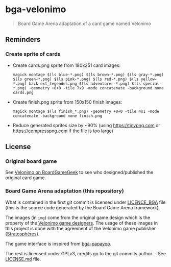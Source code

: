 # bga-velonimo

> Board Game Arena adaptation of a card game named Velonimo

## Reminders

### Create sprite of cards

- Create cards.png sprite from 180x251 card images:
  ```shell
  magick montage $(ls blue-*.png) $(ls brown-*.png) $(ls gray-*.png) $(ls green-*.png) $(ls pink-*.png) $(ls red-*.png) $(ls yellow-*.png) back-ext_legendes.png $(ls adventurer-*.png) $(ls special-*.png) -geometry +0+0 -tile 7x9 -mode concatenate -background none cards.png
  ```
- Create finish.png sprite from 150x150 finish images:
  ```shell
  magick montage $(ls finish_*.png) -geometry +0+0 -tile 4x1 -mode concatenate -background none finish.png
  ```
- Reduce generated sprites size by ~90% (using https://tinypng.com or https://compresspng.com if the file is too large)

## License

### Original board game

See [Velonimo on BoardGameGeek](https://boardgamegeek.com/boardgame/323262/velonimo) to see who designed/published the original card game.

### Board Game Arena adaptation (this repository)

What is contained in the first git commit is licensed under [LICENCE_BGA](LICENCE_BGA) file (this is the source code generated by the Board Game Arena framework).

The images (in `img`) come from the original game design which is the property of the [Velonimo game designers](https://boardgamegeek.com/boardgame/323262/velonimo).
The usage of these images in this project is done with the agreement of the Velonimo game publisher ([Stratosphères](https://www.studiostratospheres.com)).

The game interface is inspired from [bga-papayoo](https://github.com/Syarwin/bga-papayoo).

The rest is licensed under GPLv3, credits go to the git commits author. - See [LICENSE.md](LICENSE.md) file.
